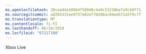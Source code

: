 ```yaml
---
ms.openlocfilehash: 28ceadda109b4f588d6c4a9c53230be7a9cb0ff1
ms.sourcegitcommit: ad203331ee9737e82ef70206ac04eeb72a5f9c7f
ms.translationtype: MT
ms.contentlocale: fi-FI
ms.lasthandoff: 06/18/2019
ms.locfileid: "67217108"
---
```

Xbox Live